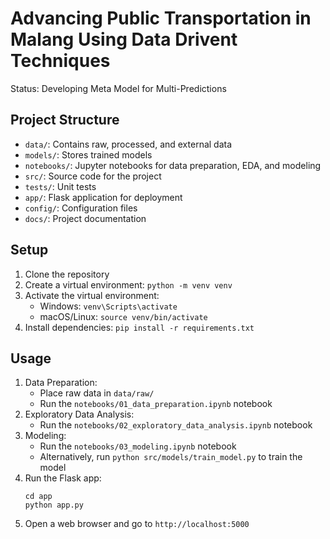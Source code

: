 # Advancing Public Transportation in Malang Using Data Drivent Techniques

Status: Developing Meta Model for Multi-Predictions

## Project Structure

- `data/`: Contains raw, processed, and external data
- `models/`: Stores trained models
- `notebooks/`: Jupyter notebooks for data preparation, EDA, and modeling
- `src/`: Source code for the project
- `tests/`: Unit tests
- `app/`: Flask application for deployment
- `config/`: Configuration files
- `docs/`: Project documentation

## Setup

1. Clone the repository
2. Create a virtual environment: `python -m venv venv`
3. Activate the virtual environment:
   - Windows: `venv\Scripts\activate`
   - macOS/Linux: `source venv/bin/activate`
4. Install dependencies: `pip install -r requirements.txt`

## Usage

1. Data Preparation:
   - Place raw data in `data/raw/`
   - Run the `notebooks/01_data_preparation.ipynb` notebook
2. Exploratory Data Analysis:
   - Run the `notebooks/02_exploratory_data_analysis.ipynb` notebook
3. Modeling:
   - Run the `notebooks/03_modeling.ipynb` notebook
   - Alternatively, run `python src/models/train_model.py` to train the model
4. Run the Flask app:
   ```
   cd app
   python app.py
   ```
5. Open a web browser and go to `http://localhost:5000`


